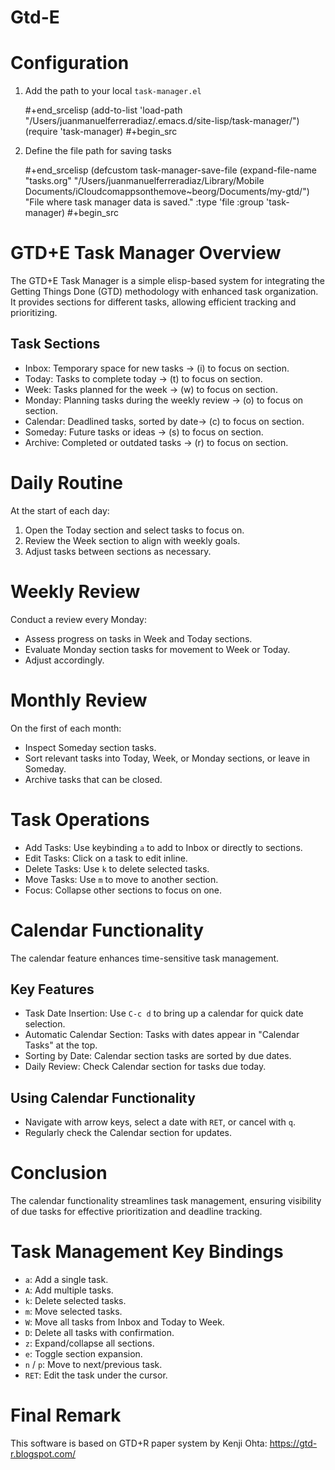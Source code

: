 # Gtd-E

# Configuration

1. Add the path to your local `task-manager.el`
   
   #+end_srcelisp
   (add-to-list 'load-path "/Users/juanmanuelferreradiaz/.emacs.d/site-lisp/task-manager/")
   (require 'task-manager)
   #+begin_src
   
2. Define the file path for saving tasks
   
   #+end_srcelisp
   (defcustom task-manager-save-file
     (expand-file-name "tasks.org" "/Users/juanmanuelferreradiaz/Library/Mobile Documents/iCloudcomappsonthemove~beorg/Documents/my-gtd/")
     "File where task manager data is saved."
     :type 'file
     :group 'task-manager)
   #+begin_src 

# GTD+E Task Manager Overview

The GTD+E Task Manager is a simple elisp-based system for integrating the Getting Things Done (GTD) methodology with enhanced task organization. It provides sections for different tasks, allowing efficient tracking and prioritizing.

## Task Sections

- Inbox: Temporary space for new tasks -> (i) to focus on section.
- Today: Tasks to complete today -> (t) to focus on section.
- Week: Tasks planned for the week -> (w) to focus on section.
- Monday: Planning tasks during the weekly review -> (o) to focus on section.
- Calendar: Deadlined tasks, sorted by date-> (c) to focus on section.
- Someday: Future tasks or ideas -> (s) to focus on section.
- Archive: Completed or outdated tasks -> (r) to focus on section.

# Daily Routine

At the start of each day:
1. Open the Today section and select tasks to focus on.
2. Review the Week section to align with weekly goals.
3. Adjust tasks between sections as necessary.

# Weekly Review

Conduct a review every Monday:
- Assess progress on tasks in Week and Today sections.
- Evaluate Monday section tasks for movement to Week or Today.
- Adjust accordingly.

# Monthly Review

On the first of each month:
- Inspect Someday section tasks.
- Sort relevant tasks into Today, Week, or Monday sections, or leave in Someday.
- Archive tasks that can be closed.

# Task Operations

- Add Tasks: Use keybinding `a` to add to Inbox or directly to sections.
- Edit Tasks: Click on a task to edit inline.
- Delete Tasks: Use `k` to delete selected tasks.
- Move Tasks: Use `m` to move to another section.
- Focus: Collapse other sections to focus on one.

# Calendar Functionality

The calendar feature enhances time-sensitive task management.

## Key Features

- Task Date Insertion: Use `C-c d` to bring up a calendar for quick date selection.
- Automatic Calendar Section: Tasks with dates appear in "Calendar Tasks" at the top.
- Sorting by Date: Calendar section tasks are sorted by due dates.
- Daily Review: Check Calendar section for tasks due today.

## Using Calendar Functionality

- Navigate with arrow keys, select a date with `RET`, or cancel with `q`.
- Regularly check the Calendar section for updates.

# Conclusion

The calendar functionality streamlines task management, ensuring visibility of due tasks for effective prioritization and deadline tracking.

# Task Management Key Bindings

- `a`: Add a single task.
- `A`: Add multiple tasks.
- `k`: Delete selected tasks.
- `m`: Move selected tasks.
- `W`: Move all tasks from Inbox and Today to Week.
- `D`: Delete all tasks with confirmation.
- `z`: Expand/collapse all sections.
- `e`: Toggle section expansion.
- `n` / `p`: Move to next/previous task.
- `RET`: Edit the task under the cursor.

# Final Remark

This software is based on GTD+R paper system by Kenji Ohta:
https://gtd-r.blogspot.com/
